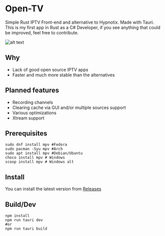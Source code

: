 # Open-TV

Simple Rust IPTV Front-end and alternative to Hypnotix. Made with Tauri.
This is my first app in Rust as a C# Developer, if you see anything that could
be improved, feel free to contribute.

![alt text](https://github.com/Fredolx/open-tv/blob/main/demo.png)

## Why

- Lack of good open source IPTV apps
- Faster and much more stable than the alternatives

## Planned features

- Recording channels
- Clearing cache via GUI and/or multiple sources support
- Various optimizations
- Xtream support

## Prerequisites
```
sudo dnf install mpv #Fedora
sudo pacman -Syu mpv #Arch
sudo apt install mpv #Debian/Ubuntu
choco install mpv # Windows
scoop install mpv # Windows alt
```
## Install
You can install the latest version from [Releases](https://github.com/Fredolx/open-tv/releases/)

## Build/Dev

```
npm install
npm run tauri dev 
#or
npm run tauri build
```






